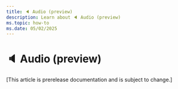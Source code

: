 ```yaml
---
title: 🔈 Audio (preview)
description: Learn about 🔈 Audio (preview)
ms.topic: how-to
ms.date: 05/02/2025
---
```


# 🔈 Audio (preview)

[This article is prerelease documentation and is subject to change.]